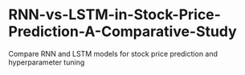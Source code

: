 # RNN-vs-LSTM-in-Stock-Price-Prediction-A-Comparative-Study
Compare RNN and LSTM models for stock price prediction and hyperparameter tuning
